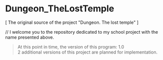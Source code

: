 # Dungeon_TheLostTemple
[ The original source of the project "Dungeon. The lost temple" ]

// I welcome you to the repository dedicated to my school project with the name presented above.

>At this point in time, the version of this program: 1.0   
2 additional versions of this project are planned for implementation.

